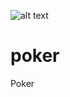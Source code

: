 ![alt text](http://donnemartin.com/wp-content/uploads/2014/10/poker_cover.jpg)

poker
============

Poker 